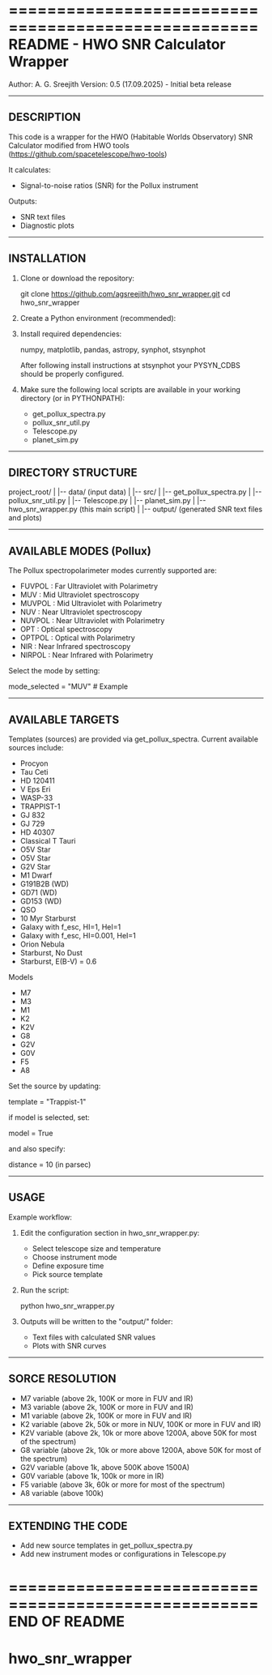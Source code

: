 ====================================================
README - HWO SNR Calculator Wrapper
====================================================
Author:  A. G. Sreejith
Version: 0.5 (17.09.2025) - Initial beta release

----------------------------------------------------
DESCRIPTION
----------------------------------------------------

This code is a wrapper for the HWO (Habitable Worlds Observatory) 
SNR Calculator modified from HWO tools 
(https://github.com/spacetelescope/hwo-tools)

It calculates:
- Signal-to-noise ratios (SNR) for the Pollux instrument

Outputs:
- SNR text files
- Diagnostic plots

----------------------------------------------------
INSTALLATION
----------------------------------------------------

1. Clone or download the repository:

   git clone https://github.com/agsreejith/hwo_snr_wrapper.git
   cd hwo_snr_wrapper

2. Create a Python environment (recommended):

3. Install required dependencies:
   
    numpy, matplotlib, pandas, astropy, synphot, stsynphot
    
    After following install instructions at stsynphot
    your PYSYN_CDBS should be properly configured.

4. Make sure the following local scripts are available 
   in your working directory (or in PYTHONPATH):

   - get_pollux_spectra.py
   - pollux_snr_util.py
   - Telescope.py
   - planet_sim.py

----------------------------------------------------
DIRECTORY STRUCTURE
----------------------------------------------------

project_root/
|
|-- data/                        (input data)
|
|-- src/
|   |-- get_pollux_spectra.py
|   |-- pollux_snr_util.py
|   |-- Telescope.py
|   |-- planet_sim.py
|   |-- hwo_snr_wrapper.py       (this main script)
|
|-- output/                      (generated SNR text files and plots)

----------------------------------------------------
AVAILABLE MODES (Pollux)
----------------------------------------------------

The Pollux spectropolarimeter modes currently supported are:

- FUVPOL    : Far Ultraviolet with Polarimetry
- MUV       : Mid Ultraviolet spectroscopy
- MUVPOL    : Mid Ultraviolet with Polarimetry
- NUV       : Near Ultraviolet spectroscopy
- NUVPOL    : Near Ultraviolet with Polarimetry
- OPT       : Optical spectroscopy
- OPTPOL    : Optical with Polarimetry
- NIR       : Near Infrared spectroscopy
- NIRPOL    : Near Infrared with Polarimetry

Select the mode by setting:

   mode_selected = "MUV"    # Example

----------------------------------------------------
AVAILABLE TARGETS
----------------------------------------------------

Templates (sources) are provided via get_pollux_spectra. 
Current available sources include:

- Procyon
- Tau Ceti
- HD 120411
- V Eps Eri
- WASP-33
- TRAPPIST-1
- GJ 832
- GJ 729
- HD 40307
- Classical T Tauri
- O5V Star
- O5V Star
- G2V Star
- M1 Dwarf
- G191B2B (WD)
- GD71 (WD)
- GD153 (WD)
- QSO
- 10 Myr Starburst
- Galaxy with f_esc, HI=1, HeI=1
- Galaxy with f_esc, HI=0.001, HeI=1
- Orion Nebula
- Starburst, No Dust
- Starburst, E(B-V) = 0.6

Models
- M7
- M3
- M1
- K2
- K2V
- G8
- G2V
- G0V
- F5
- A8

Set the source by updating: 

   template = "Trappist-1"
   
if model is selected, set:
 
   model = True

and also specify:

   distance = 10 (in parsec)


----------------------------------------------------
USAGE
----------------------------------------------------

Example workflow:

1. Edit the configuration section in hwo_snr_wrapper.py:
   - Select telescope size and temperature
   - Choose instrument mode
   - Define exposure time
   - Pick source template

2. Run the script:

   python hwo_snr_wrapper.py

3. Outputs will be written to the "output/" folder:
   - Text files with calculated SNR values
   - Plots with SNR curves

----------------------------------------------------
SORCE RESOLUTION
----------------------------------------------------
- M7  variable (above 2k, 100K or more in FUV and IR)  
- M3  variable (above 2k, 100K or more in FUV and IR) 
- M1  variable (above 2k, 100K or more in FUV and IR) 
- K2  variable (above 2k, 50k or more in NUV, 100K or more in FUV and IR)
- K2V variable (above 2k, 10k or more above 1200A, above 50K for most of the spectrum)
- G8  variable (above 2k, 10k or more above 1200A, above 50K for most of the spectrum)
- G2V variable (above 1k, above 500K above 1500A) 
- G0V variable (above 1k, 100k or more in IR)
- F5  variable (above 3k, 60k or more for most of the spectrum) 
- A8  variable (above 100k)
----------------------------------------------------
EXTENDING THE CODE
----------------------------------------------------

- Add new source templates in get_pollux_spectra.py
- Add new instrument modes or configurations in Telescope.py

====================================================
END OF README
====================================================


# hwo_snr_wrapper
